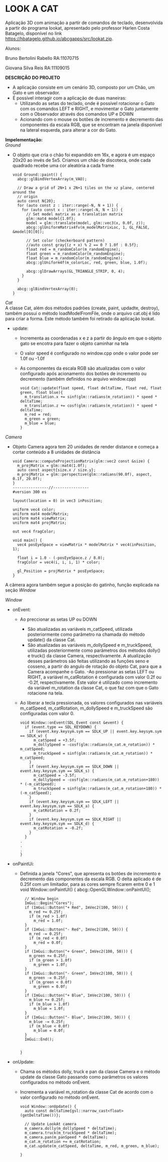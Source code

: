 # LOOK A CAT
Aplicação 3D com animação a partir de comandos de teclado, desenvolvida a partir do programa lookat, apresentado pelo professor Harlen Costa Batagelo, disponível no link https://hbatagelo.github.io/abcgapps/src/lookat.zip.

Alunos:

Bruno Bertolini Rabello     RA:11070715

Giovana Silva Reis          RA:11109015

**DESCRIÇÃO DO PROJETO**

- A aplicação consiste em um cenário 3D, composto por um Chão, um Gato e um observador.
- É possível interagir com a aplicação de duas maneiras:
  - Utilizando as setas do teclado, onde é possível rotacionar o Gato com os comandos LEFT e RIGHT, e movimentar o Gato juntamente com o Observador através dos comandos UP e DOWN
  - Acionando com o mouse os botões de incremento e decremento das componentes da escala RGB, que se encontram na janela disponível na lateral esquerda, para alterar a cor do Gato.

**Impelementação:** <br>
*Ground* <br>

- O objeto que cria o chão foi expandido em 16x, e agora é um espaço 20x20 ao invés de 5x5. Criamos um chão de discoteca, onde cada quadrado recebe uma cor aleatória a cada frame

      void Ground::paint() {
        abcg::glBindVertexArray(m_VAO);

        // Draw a grid of 2N+1 x 2N+1 tiles on the xz plane, centered around the
        // origin
        auto const N{20};
        for (auto const z : iter::range(-N, N + 1)) {
          for (auto const x : iter::range(-N, N + 1)) {
            // Set model matrix as a translation matrix
            glm::mat4 model{1.0f};
            model = glm::translate(model, glm::vec3(x, 0.0f, z));
            abcg::glUniformMatrix4fv(m_modelMatrixLoc, 1, GL_FALSE, &model[0][0]);

            // Set color (checkerboard pattern)
            //auto const gray{(z + x) % 2 == 0 ? 1.0f : 0.5f};
            float red = m_randomColor(m_randomEngine);
            float green = m_randomColor(m_randomEngine);
            float blue = m_randomColor(m_randomEngine);
            abcg::glUniform4f(m_colorLoc, red, green, blue, 1.0f);

            abcg::glDrawArrays(GL_TRIANGLE_STRIP, 0, 4);
          }
        }

        abcg::glBindVertexArray(0);
      }

*Cat* <br>
A classe Cat, além dos métodos padrões (create, paint, updadte, destroy), também possui o método loadModelFromFile, onde o arquivo cat.obj é lido para criar a forma. Este método também foi retirado da aplicação lookat.
- update:
  - Incrementa as coordenadas x e z a partir do ângulo em que o objeto gato se encotra para fazer o objeto caminhar na tela
  - O valor speed é configurado no window.cpp onde o valor pode ser 1.0f ou -1.0f
  - As componentes da escala RGB são atualizadas com o valor configurado após acionamento dos botões de incremento ou decremento (também definidos no arquivo window.cpp)
  
        void Cat::update(float speed, float deltaTime, float red, float green, float blue){
          m_translation.x += sinf(glm::radians(m_rotation)) * speed * deltaTime;
          m_translation.z += cosf(glm::radians(m_rotation)) * speed * deltaTime;
          m_red = red;
          m_green = green;
          m_blue = blue;
        }

*Camera*
- Objeto Camera agora tem 20 unidades de render distance e começa a cortar conteúdo a 8 unidades de distância

      void Camera::computeProjectionMatrix(glm::vec2 const &size) {
        m_projMatrix = glm::mat4(1.0f);
        auto const aspect{size.x / size.y};
        m_projMatrix = glm::perspective(glm::radians(90.0f), aspect, 0.1f, 20.0f);
      }
      ----------------//----------------
      #version 300 es

      layout(location = 0) in vec3 inPosition;

      uniform vec4 color;
      uniform mat4 modelMatrix;
      uniform mat4 viewMatrix;
      uniform mat4 projMatrix;

      out vec4 fragColor;

      void main() {
        vec4 posEyeSpace = viewMatrix * modelMatrix * vec4(inPosition, 1);

        float i = 1.0 - (-posEyeSpace.z / 8.0);
        fragColor = vec4(i, i, i, 1) * color;

        gl_Position = projMatrix * posEyeSpace;
      }

A câmera agora também segue a posição do gatinho, função explicada na seção *Window*

*Window*
- onEvent:
  - Ao preccionar as setas UP ou DOWN
    - São atualizadas as variáveis m_catSpeed, utilizada posteriormente como parâmetro na chamada do método update() da classe Cat.
    - São atualizadas as variáveis m_dollySpeed e m_truckSpeed, utilizadas posteriormente como parâmetros dos métodos dolly() e truck() da classe Camera, respectivamente. A atualização desses parâmetros são feitas utilizando as funções seno e cosseno, a partir do angulo de rotação do objeto Cat, para que a Camera acompanhe o Gato.
  -Ao pressionar as setas LEFT ou RIGHT, a variável m_catRotation é configurada com valor 0.2f ou -0.2f, respectivamente. Este valor é utilizado como incremento da variável m_rotation da classe Cat, o que faz com que o Gato rotacione na tela.
  - Ao liberar a tecla pressionada, os valores configurados nas variáveis m_catSpeed, m_catRotation, m_dollySpeed e m_truckSpeed são configuradas com valor 0.

        void Window::onEvent(SDL_Event const &event) {
          if (event.type == SDL_KEYDOWN) {
            if (event.key.keysym.sym == SDLK_UP || event.key.keysym.sym == SDLK_w) {
              m_catSpeed = +3.5f;
              m_dollySpeed = -cosf(glm::radians(m_cat.m_rotation)) * m_catSpeed;
              m_truckSpeed = sinf(glm::radians(m_cat.m_rotation)) * m_catSpeed;
            }
            if (event.key.keysym.sym == SDLK_DOWN || event.key.keysym.sym == SDLK_s) {
              m_catSpeed = -3.5f;
              m_dollySpeed = -cosf(glm::radians(m_cat.m_rotation+180)) * (-m_catSpeed);
              m_truckSpeed = sinf(glm::radians(m_cat.m_rotation+180)) * (-m_catSpeed);
            }
            if (event.key.keysym.sym == SDLK_LEFT || event.key.keysym.sym == SDLK_a) {
              m_catRotation = 0.2f;
            }
            if (event.key.keysym.sym == SDLK_RIGHT || event.key.keysym.sym == SDLK_d) {
              m_catRotation = -0.2f;
            }
          }
        .
        .
        .
        }

- onPaintUi:
  - Definida a janela "Cores", que apresenta os botões de incremento e decremento das componentes da escala RGB. O delta aplicado é de 0.25f com um limitador, para as cores sempre ficarem entre 0 e 1
        void Window::onPaintUI() { 
          abcg::OpenGLWindow::onPaintUI();

          // Window begin
          ImGui::Begin("Cores");  
          if (ImGui::Button("+ Red", ImVec2(100, 50))) {
            m_red += 0.25f;
            if (m_red > 1.0f)
              m_red = 1.0f;
          }
          if (ImGui::Button("- Red", ImVec2(100, 50))) {
            m_red -= 0.25f;
            if (m_red < 0.0f)
              m_red = 0.0f;
          }
          if (ImGui::Button("+ Green", ImVec2(100, 50))) {
            m_green += 0.25f;
            if (m_green > 1.0f)
              m_green = 1.0f;
          }
          if (ImGui::Button("- Green", ImVec2(100, 50))) {
            m_green -= 0.25f;
            if (m_green < 0.0f)
              m_green = 0.0f;
          }
          if (ImGui::Button("+ Blue", ImVec2(100, 50))) {
            m_blue += 0.25f;
            if (m_blue > 1.0f)
              m_blue = 1.0f;
          }
          if (ImGui::Button("- Blue", ImVec2(100, 50))) {
            m_blue -= 0.25f;
            if (m_blue < 0.0f)
              m_blue = 0.0f;
          }
          ImGui::End();
            

        }

- onUpdate:
  - Chama os métodos dolly, truck e pan da classe Camera e o método update da classe Gato passando como parâmetros os valores configurados no método onEvent.
  - Incrementa a variável m_rotation da classe Cat de acordo com o valor configurado no método onEvent.

        void Window::onUpdate() {
          auto const deltaTime{gsl::narrow_cast<float>(getDeltaTime())};
        
          // Update LookAt camera
          m_camera.dolly(m_dollySpeed * deltaTime);
          m_camera.truck(m_truckSpeed * deltaTime);
          m_camera.pan(m_panSpeed * deltaTime);
          m_cat.m_rotation += m_catRotation;
          m_cat.update(m_catSpeed, deltaTime, m_red, m_green, m_blue);
        
        }
